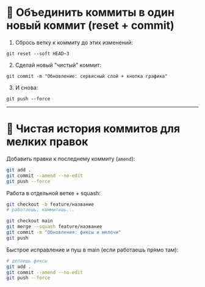 # 🔧 Объединить коммиты в один новый коммит (reset + commit)
 1. Сбрось ветку к коммиту до этих изменений:
```git
git reset --soft HEAD~3
```
2. Сделай новый "чистый" коммит:
```
git commit -m "Обновление: сервисный слой + кнопка графика"
```
3. И снова:
```
git push --force
```
***
# 🧼 Чистая история коммитов для мелких правок
 Добавить правки к последнему коммиту (`amend`):
```bash
git add .
git commit --amend --no-edit
git push --force
```

 Работа в отдельной ветке + squash:
```bash
git checkout -b feature/название
# работаешь, коммитишь...

git checkout main
git merge --squash feature/название
git commit -m "Обновления: фиксы и мелочи"
git push
```

Быстрое исправление и пуш в main (если работаешь прямо там):

```bash
# делаешь фиксы
git add .
git commit --amend --no-edit
git push --force
```